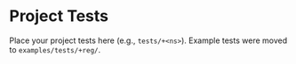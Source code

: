 # Project Tests

Place your project tests here (e.g., `tests/+<ns>`). Example tests were moved to `examples/tests/+reg/`.